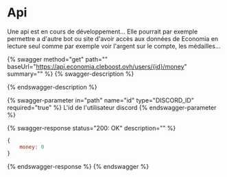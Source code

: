 # Api

Une api est en cours de développement... Elle pourrait par exemple permettre a d'autre bot ou site d'avoir accès aux données de Economia en lecture seul comme par exemple voir l'argent sur le compte, les médailles...

{% swagger method="get" path="" baseUrl="https://api.economia.cleboost.ovh/users/{id}/money" summary="" %}
{% swagger-description %}

{% endswagger-description %}

{% swagger-parameter in="path" name="id" type="DISCORD_ID" required="true" %}
L'id de l'utilisateur discord
{% endswagger-parameter %}

{% swagger-response status="200: OK" description="" %}
```javascript
{
    money: 0
}
```
{% endswagger-response %}
{% endswagger %}
